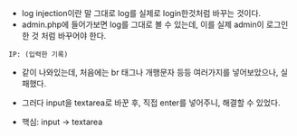 * log injection이란 말 그대로 log를 실제로 login한것처럼 바꾸는 것이다.
* admin.php에 들어가보면 log를 그대로 볼 수 있는데, 이를 실제 admin이 로그인한 것 처럼 바꾸어야 한다.
```
IP: (입력한 기록)
```
* 같이 나와있는데, 처음에는 br 태그나 개행문자 등등 여러가지를 넣어보았으나, 실패했다.
* 그러다 input을 textarea로 바꾼 후, 직접 enter를 넣어주니, 해결할 수 있었다.

* 핵심: input -> textarea